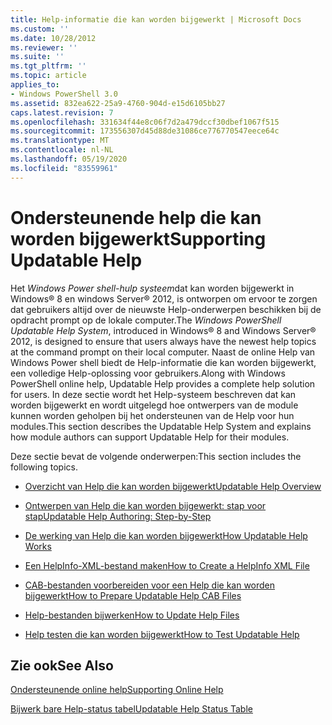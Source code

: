 ```yaml
---
title: Help-informatie die kan worden bijgewerkt | Microsoft Docs
ms.custom: ''
ms.date: 10/28/2012
ms.reviewer: ''
ms.suite: ''
ms.tgt_pltfrm: ''
ms.topic: article
applies_to:
- Windows PowerShell 3.0
ms.assetid: 832ea622-25a9-4760-904d-e15d6105bb27
caps.latest.revision: 7
ms.openlocfilehash: 331634f44e8c06f7d2a479dccf30dbef1067f515
ms.sourcegitcommit: 173556307d45d88de31086ce776770547eece64c
ms.translationtype: MT
ms.contentlocale: nl-NL
ms.lasthandoff: 05/19/2020
ms.locfileid: "83559961"
---
```

# <a name="supporting-updatable-help"></a><span data-ttu-id="bc9a4-102">Ondersteunende help die kan worden bijgewerkt</span><span class="sxs-lookup"><span data-stu-id="bc9a4-102">Supporting Updatable Help</span></span>

<span data-ttu-id="bc9a4-103">Het *Windows Power shell-hulp systeem*dat kan worden bijgewerkt in Windows® 8 en windows Server® 2012, is ontworpen om ervoor te zorgen dat gebruikers altijd over de nieuwste Help-onderwerpen beschikken bij de opdracht prompt op de lokale computer.</span><span class="sxs-lookup"><span data-stu-id="bc9a4-103">The *Windows PowerShell Updatable Help System*, introduced in Windows® 8 and Windows Server® 2012, is designed to ensure that users always have the newest help topics at the command prompt on their local computer.</span></span> <span data-ttu-id="bc9a4-104">Naast de online Help van Windows Power shell biedt de Help-informatie die kan worden bijgewerkt, een volledige Help-oplossing voor gebruikers.</span><span class="sxs-lookup"><span data-stu-id="bc9a4-104">Along with Windows PowerShell online help, Updatable Help provides a complete help solution for users.</span></span> <span data-ttu-id="bc9a4-105">In deze sectie wordt het Help-systeem beschreven dat kan worden bijgewerkt en wordt uitgelegd hoe ontwerpers van de module kunnen worden geholpen bij het ondersteunen van de Help voor hun modules.</span><span class="sxs-lookup"><span data-stu-id="bc9a4-105">This section describes the Updatable Help System and explains how module authors can support Updatable Help for their modules.</span></span>

<span data-ttu-id="bc9a4-106">Deze sectie bevat de volgende onderwerpen:</span><span class="sxs-lookup"><span data-stu-id="bc9a4-106">This section includes the following topics.</span></span>

- [<span data-ttu-id="bc9a4-107">Overzicht van Help die kan worden bijgewerkt</span><span class="sxs-lookup"><span data-stu-id="bc9a4-107">Updatable Help Overview</span></span>](./updatable-help-overview.md)

- [<span data-ttu-id="bc9a4-108">Ontwerpen van Help die kan worden bijgewerkt: stap voor stap</span><span class="sxs-lookup"><span data-stu-id="bc9a4-108">Updatable Help Authoring: Step-by-Step</span></span>](./updatable-help-authoring-step-by-step.md)

- [<span data-ttu-id="bc9a4-109">De werking van Help die kan worden bijgewerkt</span><span class="sxs-lookup"><span data-stu-id="bc9a4-109">How Updatable Help Works</span></span>](./how-updatable-help-works.md)

- [<span data-ttu-id="bc9a4-110">Een HelpInfo-XML-bestand maken</span><span class="sxs-lookup"><span data-stu-id="bc9a4-110">How to Create a HelpInfo XML File</span></span>](./how-to-create-a-helpinfo-xml-file.md)

- [<span data-ttu-id="bc9a4-111">CAB-bestanden voorbereiden voor een Help die kan worden bijgewerkt</span><span class="sxs-lookup"><span data-stu-id="bc9a4-111">How to Prepare Updatable Help CAB Files</span></span>](./how-to-prepare-updatable-help-cab-files.md)

- [<span data-ttu-id="bc9a4-112">Help-bestanden bijwerken</span><span class="sxs-lookup"><span data-stu-id="bc9a4-112">How to Update Help Files</span></span>](./how-to-update-help-files.md)

- [<span data-ttu-id="bc9a4-113">Help testen die kan worden bijgewerkt</span><span class="sxs-lookup"><span data-stu-id="bc9a4-113">How to Test Updatable Help</span></span>](./how-to-test-updatable-help.md)

## <a name="see-also"></a><span data-ttu-id="bc9a4-114">Zie ook</span><span class="sxs-lookup"><span data-stu-id="bc9a4-114">See Also</span></span>

[<span data-ttu-id="bc9a4-115">Ondersteunende online help</span><span class="sxs-lookup"><span data-stu-id="bc9a4-115">Supporting Online Help</span></span>](./supporting-online-help.md)

[<span data-ttu-id="bc9a4-116">Bijwerk bare Help-status tabel</span><span class="sxs-lookup"><span data-stu-id="bc9a4-116">Updatable Help Status Table</span></span>](https://www.microsoft.com/en-us/itpro/windows)
